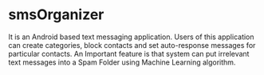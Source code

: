 # smsOrganizer
It is an Android based text messaging application. Users of this application can create categories, block contacts and set auto-response messages for particular contacts. An Important feature is that system can put irrelevant text messages into a Spam Folder using Machine Learning algorithm.
